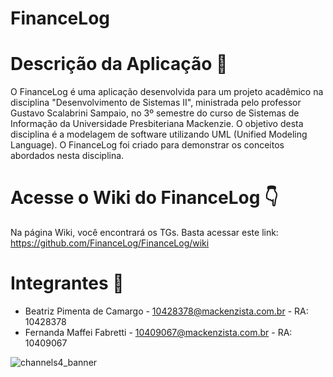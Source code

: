 # FinanceLog

# Descrição da Aplicação 📃

O FinanceLog é uma aplicação desenvolvida para um projeto acadêmico na disciplina "Desenvolvimento de Sistemas II", ministrada pelo professor Gustavo Scalabrini Sampaio, no 3º semestre do curso de Sistemas de Informação da Universidade Presbiteriana Mackenzie. O objetivo desta disciplina é a modelagem de software utilizando UML (Unified Modeling Language). O FinanceLog foi criado para demonstrar os conceitos abordados nesta disciplina.

# Acesse o Wiki do FinanceLog 👇

Na página Wiki, você encontrará os TGs. Basta acessar este link: https://github.com/FinanceLog/FinanceLog/wiki

# Integrantes 🔽

<ul>
  <li> Beatriz Pimenta de Camargo - <a href="mailto:10428378@mackenzista.com.br">10428378@mackenzista.com.br</a> - RA: 10428378 </li>
  <li>Fernanda Maffei Fabretti - <a href="mailto:10409067@mackenzista.com.br">10409067@mackenzista.com.br</a> - RA: 10409067 </li>
</ul>

![channels4_banner](https://github.com/user-attachments/assets/1021f93c-13a9-486a-8c5c-80624679bb57)

